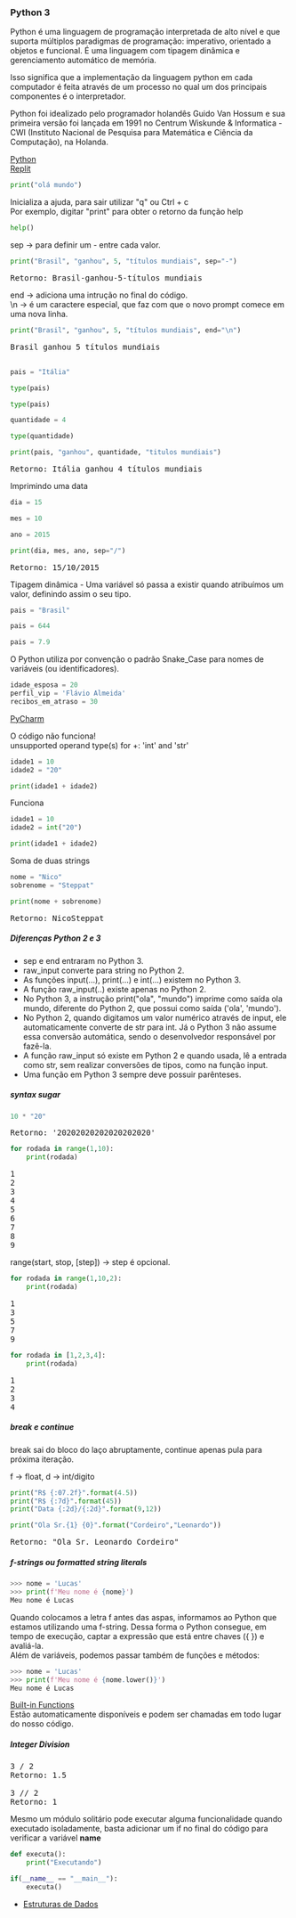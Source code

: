 ### Python 3

Python é uma linguagem de programação interpretada de alto nível e que suporta múltiplos paradigmas de programação: imperativo, orientado a objetos e funcional. É uma linguagem com tipagem dinâmica e gerenciamento automático de memória.

Isso significa que a implementação da linguagem python em cada computador é feita através de um processo no qual um dos principais componentes é o interpretador.

Python foi idealizado pelo programador holandês Guido Van Hossum e sua primeira versão foi lançada em 1991 no Centrum Wiskunde & Informatica - CWI (Instituto Nacional de Pesquisa para Matemática e Ciência da Computação), na Holanda.

[Python](https://www.python.org/) <br>
[Replit](https://replit.com/languages/python3)

```python
print("olá mundo")
```

Inicializa a ajuda, para sair utilizar "q" ou Ctrl + c <br>
Por exemplo, digitar "print" para obter o retorno da função help
```python
help()
```

sep -> para definir um - entre cada valor.
```python
print("Brasil", "ganhou", 5, "títulos mundiais", sep="-")
```
<pre>Retorno: Brasil-ganhou-5-títulos mundiais</pre>

end -> adiciona uma intrução no final do código. <br>
\n -> é um caractere especial, que faz com que o novo prompt comece em uma nova linha.
```python
print("Brasil", "ganhou", 5, "títulos mundiais", end="\n")
```
<pre>
Brasil ganhou 5 títulos mundiais

</pre>

```python
pais = "Itália"
```

```python
type(pais)
```

```python
type(pais)
```

```python
quantidade = 4
```

```python
type(quantidade)
```

```python
print(pais, "ganhou", quantidade, "titulos mundiais")
```
<pre>Retorno: Itália ganhou 4 títulos mundiais</pre>

Imprimindo uma data
```python
dia = 15
```
```python
mes = 10
```
```python
ano = 2015
```
```python
print(dia, mes, ano, sep="/")
```
<pre>Retorno: 15/10/2015</pre>

Tipagem dinâmica - Uma variável só passa a existir quando atribuímos um valor, definindo assim o seu tipo.
```python
pais = "Brasil"
```
```python
pais = 644
```
```python
pais = 7.9
```

O Python utiliza por convenção o padrão Snake_Case para nomes de variáveis (ou identificadores).
```python
idade_esposa = 20
perfil_vip = 'Flávio Almeida'
recibos_em_atraso = 30
```

[PyCharm](https://www.jetbrains.com/pt-br/pycharm/download/#section=windows)

O código não funciona! <br>
unsupported operand type(s) for +: 'int' and 'str'
```python
idade1 = 10
idade2 = "20"

print(idade1 + idade2)
```

Funciona
```python
idade1 = 10
idade2 = int("20")

print(idade1 + idade2)
```

Soma de duas strings
```python
nome = "Nico"
sobrenome = "Steppat"

print(nome + sobrenome)
```
<pre>Retorno: NicoSteppat</pre>

##### Diferenças Python 2 e 3
- sep e end entraram no Python 3. <br>
- raw_input converte para string no Python 2. <br>
- As funções input(...), print(...) e int(...) existem no Python 3. <br>
- A função raw_input(..) existe apenas no Python 2. <br>
- No Python 3, a instrução print("ola", "mundo") imprime como saída ola mundo, diferente do Python 2, que possui como saída ('ola', 'mundo'). <br>
- No Python 2, quando digitamos um valor numérico através de input, ele automaticamente converte de str para int. Já o Python 3 não assume essa conversão automática, sendo o desenvolvedor responsável por fazê-la. <br>
- A função raw_input só existe em Python 2 e quando usada, lê a entrada como str, sem realizar conversões de tipos, como na função input. <br>
- Uma função em Python 3 sempre deve possuir parênteses.

##### syntax sugar
```python
10 * "20"
```
<pre>Retorno: '20202020202020202020'</pre>

```python
for rodada in range(1,10):
    print(rodada)
```
<pre>
1
2
3
4
5
6
7
8
9
</pre>

range(start, stop, [step]) -> step é opcional.
```python
for rodada in range(1,10,2):
    print(rodada)
```
<pre>
1
3
5
7
9
</pre>

```python
for rodada in [1,2,3,4]:
    print(rodada)
```
<pre>
1
2
3
4
</pre>

##### break e continue
break sai do bloco do laço abruptamente, continue apenas pula para próxima iteração.

f -> float, d -> int/digito
```python
print("R$ {:07.2f}".format(4.5))
print("R$ {:7d}".format(45))
print("Data {:2d}/{:2d}".format(9,12))
```

```python
print("Ola Sr.{1} {0}".format("Cordeiro","Leonardo"))
```
<pre>Retorno: "Ola Sr. Leonardo Cordeiro"</pre>

##### f-strings ou formatted string literals
```python
>>> nome = 'Lucas'
>>> print(f'Meu nome é {nome}')
Meu nome é Lucas
```

Quando colocamos a letra f antes das aspas, informamos ao Python que estamos utilizando uma f-string. Dessa forma o Python consegue, em tempo de execução, captar a expressão que está entre chaves ({ }) e avaliá-la. <br>
Além de variáveis, podemos passar também de funções e métodos:
```python
>>> nome = 'Lucas'
>>> print(f'Meu nome é {nome.lower()}')
Meu nome é Lucas
```

[Built-in Functions](https://docs.python.org/3/library/functions.html) <br>
Estão automaticamente disponíveis e podem ser chamadas em todo lugar do nosso código.

##### Integer Division
<pre>
3 / 2
Retorno: 1.5

3 // 2
Retorno: 1
</pre>

Mesmo um módulo solitário pode executar alguma funcionalidade quando executado isoladamente, basta adicionar um if no final do código para verificar a variável __name__
```python
def executa():
    print("Executando")

if(__name__ == "__main__"):
    executa()
```

* [Estruturas de Dados](https://docs.python.org/pt-br/3.10/tutorial/datastructures.html)